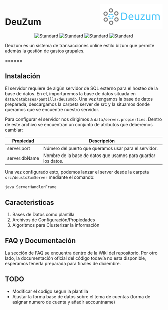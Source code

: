 <img align="right" width="200" height="80" src="/data/img/logo.png?raw=true">

# DeuZum 
<div align="center"> 
<img src="https://img.shields.io/badge/Cliente-Android%20%7C%20Windows-brightgreen?style=flat-square"
      alt="Standard" />
      <img src="https://img.shields.io/badge/Servidor-Java-informational?style=flat-square"
      alt="Standard" />
      <img src="https://img.shields.io/badge/Java-8-yellow?style=flat-square&logo=java"
      alt="Standard" />
      <img src="https://img.shields.io/badge/Android_SDK-15-green?style=flat-square&logo=android"
      alt="Standard" />
</div>


Deuzum es un sistema de transacciones online estilo bizum que permite además la gestión de gastos grupales. 

======

## Instalación

El servidor requiere de algún servidor de SQL externo para el hosteo de la base de datos. En el, importaremos la base de datos situada en `data/databases/pantilla/deuzumdb`. Una vez tengamos la base de datos preparada, descargamos la carpeta server de src y la situamos donde queramos que se encuentre nuestro servidor.

Para configurar el servidor nos dirigimos a `data/server.propierties`. Dentro de este archivo se encuentran un conjunto de atributos que deberemos cambiar:

  

|Propiedad     | Descripción                                                  |
|------------- | -------------------------------------------------------------|
|server.port   | Número del puerto que queramos usar para el servidor.        |
|server.dbName | Nombre de la base de datos que usamos para guardar los datos.|

Una vez configurado esto, podemos lanzar el server desde la carpeta `src/deustoZumServer` mediante el comando:

    java ServerHandlerFrame



## Caracteristicas

1. Bases de Datos como plantilla
2. Archivos de Configuración/Propiedades
3. Algoritmos para Clusterizar la información

## FAQ y Documentación

La sección de FAQ se encuentra dentro de la Wiki del repositorio. Por otro lado, la documentación oficial del código todavía no esta disponible, esperamos tenerla preparada para finales de diciembre.

## TODO

- Modificar el codigo segun la plantilla
- Ajustar la forma base de datos sobre el tema de cuentas (forma de asignar numero de cuenta y añadir accountname)